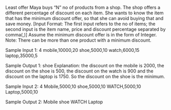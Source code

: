 Least offer
Maya buys “N” no of products from a shop. The shop offers a different percentage of discount on each item. She wants to know the item that has the minimum discount offer, so that she can avoid buying that and save money.
[Input Format: The first input refers to the no of items; the second input is the item name, price and discount percentage separated by comma(,)]
Assume the minimum discount offer is in the form of Integer.
Note: There can be more than one product with a minimum discount.

Sample Input 1:
4
mobile,10000,20
shoe,5000,10
watch,6000,15
laptop,35000,5

Sample Output 1:
shoe
Explanation: the discount on the mobile is 2000, the discount on the shoe is 500, the discount on the watch is 900 and the discount on the laptop is 1750. So the discount on the shoe is the minimum.

Sample Input 2:
4
Mobile,5000,10
shoe,5000,10
WATCH,5000,10
Laptop,5000,10

Sample Output 2:
Mobile 
shoe 
WATCH 
Laptop
